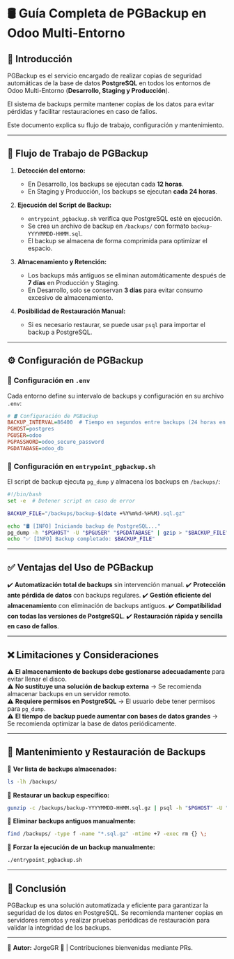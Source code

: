 # 🛢️ **Guía Completa de PGBackup en Odoo Multi-Entorno**

## 🚀 **Introducción**
PGBackup es el servicio encargado de realizar copias de seguridad automáticas de la base de datos **PostgreSQL** en todos los entornos de Odoo Multi-Entorno (**Desarrollo, Staging y Producción**).

El sistema de backups permite mantener copias de los datos para evitar pérdidas y facilitar restauraciones en caso de fallos.

Este documento explica su flujo de trabajo, configuración y mantenimiento.

---

## 🔄 **Flujo de Trabajo de PGBackup**

1. **Detección del entorno:**
   - En Desarrollo, los backups se ejecutan cada **12 horas**.
   - En Staging y Producción, los backups se ejecutan **cada 24 horas**.

2. **Ejecución del Script de Backup:**
   - `entrypoint_pgbackup.sh` verifica que PostgreSQL esté en ejecución.
   - Se crea un archivo de backup en `/backups/` con formato `backup-YYYYMMDD-HHMM.sql`.
   - El backup se almacena de forma comprimida para optimizar el espacio.

3. **Almacenamiento y Retención:**
   - Los backups más antiguos se eliminan automáticamente después de **7 días** en Producción y Staging.
   - En Desarrollo, solo se conservan **3 días** para evitar consumo excesivo de almacenamiento.

4. **Posibilidad de Restauración Manual:**
   - Si es necesario restaurar, se puede usar `psql` para importar el backup a PostgreSQL.

---

## ⚙️ **Configuración de PGBackup**

### 🔹 **Configuración en `.env`**
Cada entorno define su intervalo de backups y configuración en su archivo `.env`:
```ini
# 🛢️ Configuración de PGBackup
BACKUP_INTERVAL=86400  # Tiempo en segundos entre backups (24 horas en Prod y Stage, 12h en Dev)
PGHOST=postgres
PGUSER=odoo
PGPASSWORD=odoo_secure_password
PGDATABASE=odoo_db
```

### 🔹 **Configuración en `entrypoint_pgbackup.sh`**
El script de backup ejecuta `pg_dump` y almacena los backups en `/backups/`:
```bash
#!/bin/bash
set -e  # Detener script en caso de error

BACKUP_FILE="/backups/backup-$(date +%Y%m%d-%H%M).sql.gz"

echo "🛢️ [INFO] Iniciando backup de PostgreSQL..."
pg_dump -h "$PGHOST" -U "$PGUSER" "$PGDATABASE" | gzip > "$BACKUP_FILE"
echo "✅ [INFO] Backup completado: $BACKUP_FILE"
```

---

## ✅ **Ventajas del Uso de PGBackup**

✔️ **Automatización total de backups** sin intervención manual.
✔️ **Protección ante pérdida de datos** con backups regulares.
✔️ **Gestión eficiente del almacenamiento** con eliminación de backups antiguos.
✔️ **Compatibilidad con todas las versiones de PostgreSQL**.
✔️ **Restauración rápida y sencilla en caso de fallos**.

---

## ❌ **Limitaciones y Consideraciones**

⚠️ **El almacenamiento de backups debe gestionarse adecuadamente** para evitar llenar el disco.  
⚠️ **No sustituye una solución de backup externa** → Se recomienda almacenar backups en un servidor remoto.  
⚠️ **Requiere permisos en PostgreSQL** → El usuario debe tener permisos para `pg_dump`.  
⚠️ **El tiempo de backup puede aumentar con bases de datos grandes** → Se recomienda optimizar la base de datos periódicamente.  

---

## 🔄 **Mantenimiento y Restauración de Backups**

🔹 **Ver lista de backups almacenados:**
```sh
ls -lh /backups/
```

🔹 **Restaurar un backup específico:**
```sh
gunzip -c /backups/backup-YYYYMMDD-HHMM.sql.gz | psql -h "$PGHOST" -U "$PGUSER" "$PGDATABASE"
```

🔹 **Eliminar backups antiguos manualmente:**
```sh
find /backups/ -type f -name "*.sql.gz" -mtime +7 -exec rm {} \;
```

🔹 **Forzar la ejecución de un backup manualmente:**
```sh
./entrypoint_pgbackup.sh
```

---

## 🚀 **Conclusión**
PGBackup es una solución automatizada y eficiente para garantizar la seguridad de los datos en PostgreSQL. Se recomienda mantener copias en servidores remotos y realizar pruebas periódicas de restauración para validar la integridad de los backups.

---

📌 **Autor:** JorgeGR 🚀 | Contribuciones bienvenidas mediante PRs.

